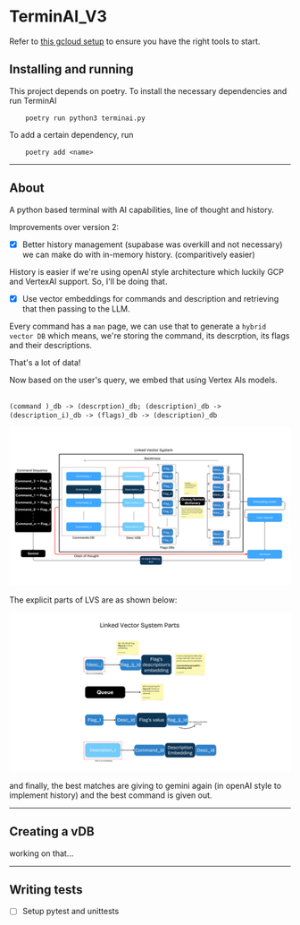 # TerminAI_V3

Refer to [this gcloud setup](./docs/setting_vertexai.md) to ensure you have the right tools to start. 

## Installing and running

This project depends on poetry. To install the necessary dependencies and run TerminAI

		poetry run python3 terminai.py

To add a certain dependency, run

		poetry add <name>

---

## About

A python based terminal with AI capabilities, line of thought and history.

Improvements over version 2:
- [x] Better history management (supabase was overkill and not necessary) we can make do with in-memory history. (comparitively easier)

History is easier if we're using openAI style architecture which luckily GCP and VertexAI support. So, I'll be doing that.

- [x] Use vector embeddings for commands and description and retrieving that then passing to the LLM.

Every command has a `man` page, we can use that to generate a `hybrid vector DB` which means, we're storing the command, its descrption, its flags and their descriptions.

That's a lot of data!

Now based on the user's query, we embed that using Vertex AIs models. 

```

(command )_db -> (descrption)_db; (description)_db -> (description_i)_db -> (flags)_db -> (description)_db

```

![Flow diagram with LVS](./images/TerminAI_V3.png)


The explicit parts of LVS are as shown below:

![LVS parts](./images/linked_vector_system_parts.png)


and finally, the best matches are giving to gemini again (in openAI style to implement history) and the best command is given out.

---

## Creating a vDB

working on that...

---

## Writing tests

- [ ] Setup pytest and unittests